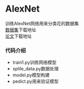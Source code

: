 # AlexNet
训练AlexNet网络用来分类花的数据集</br>
[数据集](http://download.tensorflow.org/example_images/flower_photos.tgz)下载地址</br>
[论文](http://papers.nips.cc/paper/4824-imagenet-classification-with-deep-convolutional-neural-networks.pdf)下载地址</br>
### 代码介绍
- train1.py训练网络模型
- splile_data.py数据处理
- model.py模型构建
- pedict.py用来验证模型

